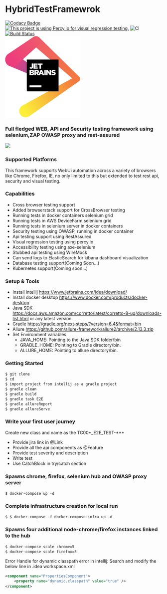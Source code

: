 # HybridTestFramewrok
[![Codacy Badge](https://api.codacy.com/project/badge/Grade/2ffd9c97725645c2bcda860988dc0baf)](https://www.codacy.com/manual/dipjyotimetia/HybridTestFramewrok?utm_source=github.com&amp;utm_medium=referral&amp;utm_content=dipjyotimetia/HybridTestFramewrok&amp;utm_campaign=Badge_Grade)
[![This project is using Percy.io for visual regression testing.](https://percy.io/static/images/percy-badge.svg)](https://percy.io/CypressTest/Selenium)
![CI](https://github.com/dipjyotimetia/HybridTestFramewrok/workflows/CI/badge.svg)
[![Build Status](https://dev.azure.com/dipjyoti/OpensourceProjects/_apis/build/status/dipjyotimetia.HybridTestFramewrok?branchName=master)](https://dev.azure.com/dipjyoti/OpensourceProjects/_build/latest?definitionId=7&branchName=master)  
[![SupportedBy JetBrains](https://github.com/TestautoDev/Tricks-And-Tips/blob/master/jetbrains.svg)](https://www.jetbrains.com/?from=HybridTestFramework)  
### Full fledged WEB, API and Security testing framework using selenium,ZAP OWASP proxy and rest-assured

<img src="https://github.com/dipjyotimetia/HybridTestFramewrok/blob/master/Docs/screens/selenium.png" width="800">  

### Supported Platforms  
This framework supports WebUi automation across a variety of browsers like Chrome, Firefox, IE, no only limited to this but extended to test rest api, security and visual testing.

### Capabilities
* Cross browser testing support
* Added browserstack support for CrossBrowser testing
* Running tests in docker containers selenium grid
* Running tests in AWS DeviceFarm selenium grid
* Running tests in selenium server in docker containers
* Security testing using OWASP, running in docker container
* Api testing support using RestAssured
* Visual regression testing using percy.io
* Accessibility testing using axe-selenium
* Stubbed api testing using WireMock
* Can send logs to ElasticSearch for kibana dashboard visualization
* Database testing support(Coming Soon...)
* Kubernetes support(Coming soon...)   
    
### Setup & Tools
* Install intellij
  https://www.jetbrains.com/idea/download/
* Install docker desktop 
  https://www.docker.com/products/docker-desktop    
* Java SDK  
  https://docs.aws.amazon.com/corretto/latest/corretto-8-ug/downloads-list.html or any latest version.
* Gradle
  https://gradle.org/next-steps/?version=6.4&format=bin
* Allure
  https://github.com/allure-framework/allure2/archive/2.13.3.zip    
* Set Environment variables      
    * JAVA_HOME: Pointing to the Java SDK folder\bin
    * GRADLE_HOME: Pointing to Gradle directory\bin.
    * ALLURE_HOME: Pointing to allure directory\bin.
 
### Getting Started
```shell script
$ git clone 
$ cd 
$ import project from intellij as a gradle project
$ gradle clean
$ gradle build
$ gradle task E2E
$ gradle allureReport
$ gradle allureServe
```

### Write your first user journey
Create new class and name as the TC00*_E2E_TEST-***
 - Provide jira link in @Link
 - Provide all the api components as @Feature
 - Provide test severity and description
 - Write test
 - Use CatchBlock in try/catch section

### Spawns chrome, firefox, selenium hub and OWASP proxy server    
```shell script
$ docker-compose up -d
```

### Complete infrastructure creation for local run
```shell script
$ $ docker-compose -f docker-compose-infra up -d
```

### Spawns four additional node-chrome/firefox instances linked to the hub
```shell script
$ docker-compose scale chrome=5
$ docker-compose scale firefox=5
```

Error Handle for dynamic classpath error in intellij:
Search and modify the below line in .idea workspace.xml
```xml
<component name="PropertiesComponent">
    <property name="dynamic.classpath" value="true" />
</component>
```
